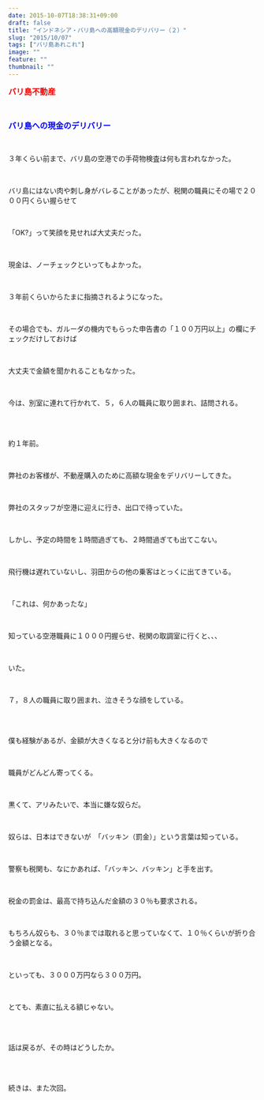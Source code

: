 ```yaml
---
date: 2015-10-07T18:38:31+09:00
draft: false
title: "インドネシア・バリ島への高額現金のデリバリー（２）"
slug: "2015/10/07"
tags: ["バリ島あれこれ"]
image: ""
feature: ""
thumbnail: ""
---
```

<p><font color="#ff0000" size="3"><strong>バリ島不動産</strong></font></p><br/><p><font color="#0000ff" size="3"><strong>バリ島への現金のデリバリー</strong></font></p><br/><p>３年くらい前まで、バリ島の空港での手荷物検査は何も言われなかった。</p><br/><p>バリ島にはない肉や刺し身がバレることがあったが、税関の職員にその場で２０００円くらい握らせて</p><br/><p>「OK?」って笑顔を見せれば大丈夫だった。</p><br/><p>現金は、ノーチェックといってもよかった。</p><br/><p>３年前くらいからたまに指摘されるようになった。</p><br/><p>その場合でも、ガルーダの機内でもらった申告書の「１００万円以上」の欄にチェックだけしておけば</p><br/><p>大丈夫で金額を聞かれることもなかった。</p><br/><p>今は、別室に連れて行かれて、５，６人の職員に取り囲まれ、詰問される。</p><br/><br/><p>約１年前。</p><br/><p>弊社のお客様が、不動産購入のために高額な現金をデリバリーしてきた。</p><br/><p>弊社のスタッフが空港に迎えに行き、出口で待っていた。</p><br/><p>しかし、予定の時間を１時間過ぎても、２時間過ぎても出てこない。</p><br/><p>飛行機は遅れていないし、羽田からの他の乗客はとっくに出てきている。</p><br/><p>「これは、何かあったな」</p><br/><p>知っている空港職員に１０００円握らせ、税関の取調室に行くと、、、</p><br/><p>いた。</p><br/><p>７，８人の職員に取り囲まれ、泣きそうな顔をしている。</p><br/><br/><p>僕も経験があるが、金額が大きくなると分け前も大きくなるので</p><br/><p>職員がどんどん寄ってくる。</p><br/><p>黒くて、アリみたいで、本当に嫌な奴らだ。</p><br/><p>奴らは、日本はできないが　「バッキン（罰金）」という言葉は知っている。</p><br/><p>警察も税関も、なにかあれば、「バッキン、バッキン」と手を出す。</p><br/><p>税金の罰金は、最高で持ち込んだ金額の３０％も要求される。</p><br/><p>もちろん奴らも、３０％までは取れると思っていなくて、１０％くらいが折り合う金額となる。</p><br/><p>といっても、３０００万円なら３００万円。</p><br/><p>とても、素直に払える額じゃない。</p><br/><br/><p>話は戻るが、その時はどうしたか。</p><br/><br/><p>続きは、また次回。</p><br/><br/><br/>

